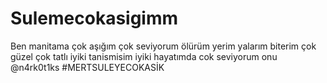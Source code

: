 # Sulemecokasigimm
Ben manitama çok aşığım çok seviyorum ölürüm yerim yalarım biterim çok güzel çok tatlı iyiki tanismisim iyiki hayatımda cok seviyorum onu  @n4rk0t1ks #MERTSULEYECOKASİK
